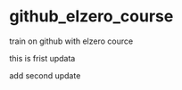 # github_elzero_course
train on github with elzero cource

this is frist updata


add second update
